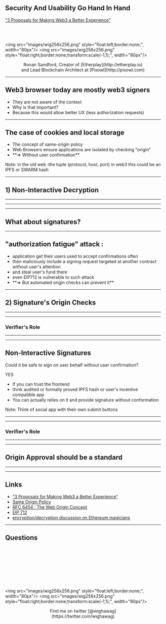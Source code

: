 ## Security And Usability Go Hand In Hand

["3 Proposals for Making Web3 a Better Experience"](https://medium.com/@wighawag/3-proposals-for-making-web3-a-better-experience-974f97765700)

<br/> 
<br/> 


<img src="images/wig256x256.png" style="float:left;border:none;", width="80px"/>
<img src="images/wig256x256.png" style="float:right;border:none;transform:scale(-1,1);", width="80px"/>
<center><div style="width:80%;">Ronan Sandford, Creator of [Etherplay](http://etherplay.io) and Lead Blockchain Architect at [Pixowl](http://pixowl.com)</div></center>


----

## Web3 browser today are mostly web3 signers 

* <!-- .element: class="fragment" --> They are not aware of the context 

* <!-- .element: class="fragment" --> Why is that important?

* <!-- .element: class="fragment" --> Because this would allow better UX (less authorization requests)

----

## The case of cookies and local storage 

* <!-- .element: class="fragment" --> The concept of same-origin policy

* <!-- .element: class="fragment" --> Web Browsers ensure applications are isolated by checking "origin"

* <!-- .element: class="fragment" --> **=> Without user confirmation**

Note:
in the old web :the tuple (protocol, host, port)
in web3 this could be an IPFS or SWARM hash

----

## 1) Non-Interactive Decryption

----

<section data-background-size="contain" data-background-image="images/encryption.png"></section>

----

<section data-background-size="contain" data-background-image="images/automated_decryption.png"></section>

----

## What about signatures?

----

## "authorization fatigue" attack :

* <!-- .element: class="fragment" --> application get their users used to accept confirmations often

* <!-- .element: class="fragment" --> then maliciously include a signing request targeted at another contract without user's attention

* <!-- .element: class="fragment" --> and steal user's fund there

* <!-- .element: class="fragment" --> even EIP712 is vulnerable to such attack 

* <!-- .element: class="fragment" --> **=> But automated origin checks can prevent it**

----

## 2) Signature's Origin Checks

----

<section data-background-size="contain" data-background-image="images/origin_signature.png"></section>

----

### Verifier's Role

----

<section data-background-size="contain" data-background-image="images/origin_verifier.png"></section>

----

## Non-Interactive Signatures

Could it be safe to sign on user behalf without user confirmation?

<!-- .element: class="fragment" --> YES

* <!-- .element: class="fragment" --> If you can trust the frontend

* <!-- .element: class="fragment" --> think audited or formally proved IPFS hash or user's incentive compatible app

* <!-- .element: class="fragment" --> You can actually relies on it and provide signature without conformation

Note:
Think of social app with their own submit buttons

----

<section data-background-size="contain" data-background-image="images/interactive_origin_signature.png"></section>

----

### Verifier's Role

----

<section data-background-size="contain" data-background-image="images/interactive_origin_verifier.png"></section>

----

## Origin Approval should be a standard

----

<section data-background-size="contain" data-background-image="images/approve_origin.png"></section>

----

## Links

- ["3 Proposals for Making Web3 a Better Experience"](https://medium.com/@wighawag/3-proposals-for-making-web3-a-better-experience-974f97765700)
- [Same Origin Policy](https://www.w3.org/Security/wiki/Same_Origin_Policy)
- [RFC 6454 : The Web Origin Concept](https://tools.ietf.org/html/rfc6454)
- [EIP 712](https://github.com/ethereum/EIPs/pull/712)
- [encryption/decryption discussion on Ethereum magicians](https://ethereum-magicians.org/t/the-ux-of-eip-1024-encrypt-decrypt/1243)

----

## Questions
<br/>
<br/>
<br/> 
<br/> 
<br/> 
<br/>
<br/>

<img src="images/wig256x256.png" style="float:left;border:none;", width="80px"/>
<img src="images/wig256x256.png" style="float:right;border:none;transform:scale(-1,1);", width="80px"/>
<center><div style="width:80%;">Find me on twitter [@wighawag](https://twitter.com/wighawag)</div></center>

